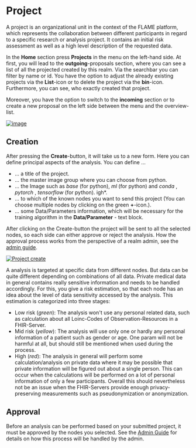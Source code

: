 # Project
A project is an organizational unit in the context of the FLAME platform, which represents the collaboration between different participants in 
regard to a specific research or analysis project.
It contains an initial risk assessment as well as a high level description of the requested data.

In the **Home** section press **Projects** in the menu on the left-hand side.
At first, you will lead to the **outgoing**-proposals section, where you can see a list of all the projected created by this realm. 
Via the searchbar you can filter by name or id. You have the option to adjust the already existing 
projects via the **List**-icon or to delete the project via the **bin**-icon. Furthermore, you can see, who exactly 
created that project.

Moreover, you have the option to switch to the **incoming** section or to create a new proposal on the left side between
the menu and the overview-list.

[![image](/images/ui_images/hub_proposal.png)](/images/ui_images/hub_proposal.png)

## Creation

After pressing the **Create**-button, it will take us to a new form. Here you can define principal aspects of the 
analysis. You can define ...

- ... a title of the project.
- ... the master image group where you can choose from python.
- ... the Image such as *base* (for python), *ml* (for python) and
*conda* , *pytorch* , *tensorflow* (for python). igh*.
- ... to which of the known nodes you want to send this project (You can choose multiple nodes by clicking on the
green **+**-icon.).
- ... some Data/Parameters information, which will be necessary for the training algorithm in the **Data/Parameter** - 
text block.

After clicking on the Create-button the project will be sent to all the selected nodes, so each side can either 
approve or reject the analysis. How the approval process works from the perspective of a realm admin, see the 
[admin guide](../admin/identity-providers.md).

[![Project create](/images/ui_images/hub_proposal_create.png)](/images/ui_images/hub_proposal_create.png)


A analysis is targeted at specific data from different nodes. But data can be quite different depending on 
combinations of all data. Private medical data in general contains really sensitive information and needs to be handled
accordingly. For this, you give a risk estimation, so that each node has an idea about the level of data sensitivity 
accessed by the analysis. This estimation is categorized into three stages:

- Low risk (*green*): The analysis won't use any personal related data, such as calculation about all Loinc-Codes of 
Observation-Resources in a FHIR-Server.
- Mid risk (*yellow*): The analysis will use only one or hardly any personal information of a patient such as gender or 
age. One param will not be harmful at all, but should still be mentioned when used during the process.
- High (*red*): The analysis in general will perform some calculation/analysis on private data where it may be possible 
that private information will be figured out about a single person. This can occur when the calculations will be 
performed on a lot of personal information of only a few participants. Overall this should nevertheless not be an issue
when the FHIR-Servers provide enough privacy-preserving measurements such as pseudonymization or anonymization.

##  Approval 

Before an analysis can be performed based on your submitted project, it must be approved by the nodes you selected. 
See the [Admin Guide](../admin/proposal-review.md) for details on how this process will be handled by the admin.
